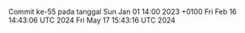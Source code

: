 Commit ke-55 pada tanggal Sun Jan 01 14:00 2023 +0100
Fri Feb 16 14:43:06 UTC 2024
Fri May 17 15:43:16 UTC 2024
